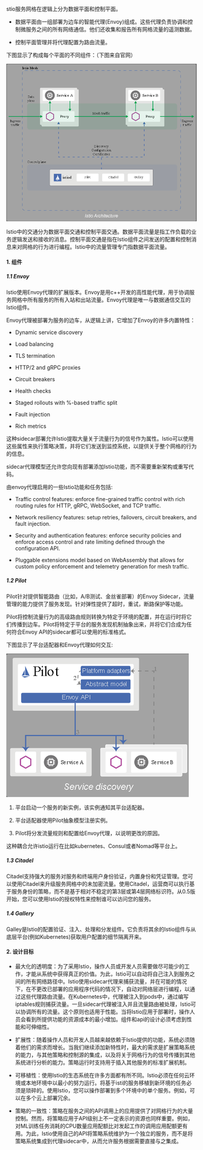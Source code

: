 stio服务网格在逻辑上分为数据平面和控制平面。

- 数据平面由一组部署为边车的智能代理(Envoy)组成。这些代理负责协调和控制微服务之间的所有网络通信。他们还收集和报告所有网格流量的遥测数据。

- 控制平面管理并将代理配置为路由流量。

下图显示了构成每个平面的不同组件：（下图来自官网）

![](../uploads/istio/images/m_d33b4d30470394ebbf1c2d9ef3ce30eb_r.png)

Istio中的交通分为数据平面交通和控制平面交通。数据平面流量是指工作负载的业务逻辑发送和接收的消息。控制平面交通是指在Istio组件之间发送的配置和控制消息来对网格的行为进行编程。Istio中的流量管理专门指数据平面流量。

#### 1. 组件

##### 1.1 Envoy
Istio使用Envoy代理的扩展版本。Envoy是用c++开发的高性能代理，用于协调服务网格中所有服务的所有入站和出站流量。Envoy代理是唯一与数据通信交互的Istio组件。

Envoy代理被部署为服务的边车，从逻辑上讲，它增加了Envoy的许多内置特性：

- Dynamic service discovery

- Load balancing

- TLS termination

- HTTP/2 and gRPC proxies

- Circuit breakers

- Health checks

- Staged rollouts with %-based traffic split

- Fault injection

- Rich metrics

这种sidecar部署允许Istio提取大量关于流量行为的信号作为属性。Istio可以使用这些属性来执行策略决策，并将它们发送到监控系统，以提供关于整个网格的行为的信息。

sidecar代理模型还允许您向现有部署添加Istio功能，而不需要重新架构或重写代码。

由envoy代理启用的一些Istio功能和任务包括:

- Traffic control features: enforce fine-grained traffic control with rich routing rules for HTTP, gRPC, WebSocket, and TCP traffic.

- Network resiliency features: setup retries, failovers, circuit breakers, and fault injection.

- Security and authentication features: enforce security policies and enforce access control and rate limiting defined through the configuration API.

- Pluggable extensions model based on WebAssembly that allows for custom policy enforcement and telemetry generation for mesh traffic.

#####  1.2 Pilot
Pilot针对提供智能路由（比如，A/B测试、金丝雀部署）的Envoy Sidecar，流量管理的能力提供了服务发现。针对弹性提供了超时，重试，断路保护等功能。

Pilot将控制流量行为的高级路由规则转换为特定于环境的配置，并在运行时将它们传播到边车。Pilot将特定于平台的服务发现机制抽象出来，并将它们合成为任何符合Envoy API的sidecar都可以使用的标准格式。

下图显示了平台适配器和Envoy代理如何交互:

![](../uploads/istio/images/m_40118b60e5cc481b7370398eece3c960_r.png)

1. 平台启动一个服务的新实例，该实例通知其平台适配器。

2. 平台适配器使用Pilot抽象模型注册实例。

3. Pilot将分发流量规则和配置给Envoy代理，以说明更改的原因。

这种耦合允许istio运行在比如kubernetes、Consul或者Nomad等平台上。

##### 1.3 Citadel
Citadel支持强大的服务对服务和终端用户身份验证，内置身份和凭证管理。您可以使用Citadel来升级服务网格中的未加密流量。使用Citadel，运营商可以执行基于服务身份的策略，而不是基于相对不稳定的第3层或第4层网络标识符。从0.5版开始，您可以使用Istio的授权特性来控制谁可以访问您的服务。

##### 1.4 Gallery
Galley是Istio的配置验证、注入、处理和分发组件。它负责将其余的Istio组件与从底层平台(例如Kubernetes)获取用户配置的细节隔离开来。


#### 2. 设计目标
- 最大化的透明度：为了采用Istio，操作人员或开发人员需要做尽可能少的工作，才能从系统中获得真正的价值。为此，Istio可以自动将自己注入到服务之间的所有网络路径中。Istio使用sidecar代理来捕获流量，并在可能的情况下，在不更改已部署的应用程序代码的情况下，自动对网络层进行编程，以通过这些代理路由流量。在Kubernetes中，代理被注入到pods中，通过编写iptables规则捕获流量。一旦sidecar代理被注入并且流量路由被处理，Istio可以协调所有的流量。这个原则也适用于性能。当将Istio应用于部署时，操作人员会看到所提供功能的资源成本的最小增加。组件和api的设计必须考虑到性能和可伸缩性。

- 扩展性：随着操作人员和开发人员越来越依赖于Istio提供的功能，系统必须随着他们的需求而增长。当我们继续添加新特性时，最大的需求是扩展策略系统的能力，与其他策略和控制源的集成，以及将关于网格行为的信号传播到其他系统进行分析的能力。策略运行时支持用于插入其他服务的标准扩展机制。

- 可移植性：使用Istio的生态系统在许多方面都有所不同。Istio必须在任何云环境或本地环境中以最小的努力运行。将基于isti的服务移植到新环境的任务必须是琐碎的。使用Istio，您可以操作部署到多个环境中的单个服务。例如，可以在多个云上部署冗余。

- 策略的一致性：策略在服务之间的API调用上的应用提供了对网格行为的大量控制。然而，将策略应用于API级别上不一定表示的资源也同样重要。例如，对ML训练任务消耗的CPU数量应用配额比对发起工作的调用应用配额更有用。为此，Istio使用自己的API将策略系统维护为一个独立的服务，而不是将策略系统集成到代理sidecar中，从而允许服务根据需要直接与之集成。